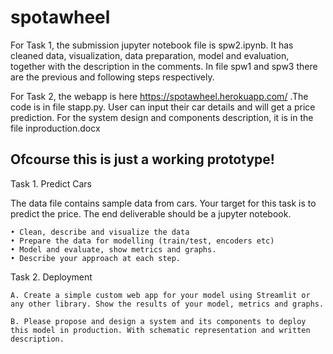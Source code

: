 # spotawheel

For Task 1, the submission jupyter notebook file is spw2.ipynb. It has cleaned data, visualization, data preparation, model and evaluation, together with the description in the comments.
In file spw1 and spw3 there are the previous and following steps respectively.

For Task 2, the webapp is here https://spotawheel.herokuapp.com/ .The code is in file stapp.py. User can input their car details and will get a price prediction.
For the system design and components description, it is in the file inproduction.docx

Ofcourse this is just a working prototype!
----

Task 1. Predict Cars

The data file contains sample data from cars. Your target for this task is to predict the
price. The end deliverable should be a jupyter notebook. 

    • Clean, describe and visualize the data 
    • Prepare the data for modelling (train/test, encoders etc)
    • Model and evaluate, show metrics and graphs. 
    • Describe your approach at each step.


Task 2. Deployment

    A. Create a simple custom web app for your model using Streamlit or any other library. Show the results of your model, metrics and graphs.

    B. Please propose and design a system and its components to deploy this model in production. With schematic representation and written description.
